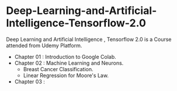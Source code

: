 # Deep-Learning-and-Artificial-Intelligence-Tensorflow-2.0
Deep Learning and Artificial Intelligence , Tensorflow 2.0 is a Course attended from Udemy Platform.

+ Chapter 01 : Introduction to Google Colab.
+ Chapter 02 : Machine Learning and Neurons.
  + Breast Cancer Classification.
  + Linear Regression for Moore's Law.
+ Chapter 03 : 

